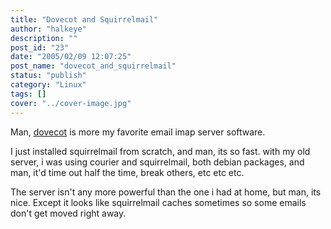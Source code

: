 ```yaml
---
title: "Dovecot and Squirrelmail"
author: "halkeye"
description: ""
post_id: "23"
date: "2005/02/09 12:07:25"
post_name: "dovecot_and_squirrelmail"
status: "publish"
category: "Linux"
tags: []
cover: "../cover-image.jpg"
---
```


Man, [dovecot](https://www.dovecot.org/) is more my favorite email imap server software.

I just installed squirrelmail from scratch, and man, its so fast. with my old server, i was using courier and squirrelmail, both debian packages, and man, it'd time out half the time, break others, etc etc etc.

The server isn't any more powerful than the one i had at home, but man, its nice. Except it looks like squirrelmail caches sometimes so some emails don't get moved right away.